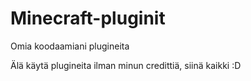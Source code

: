 # Minecraft-pluginit
Omia koodaamiani plugineita

Älä käytä plugineita ilman minun credittiä, siinä kaikki :D
